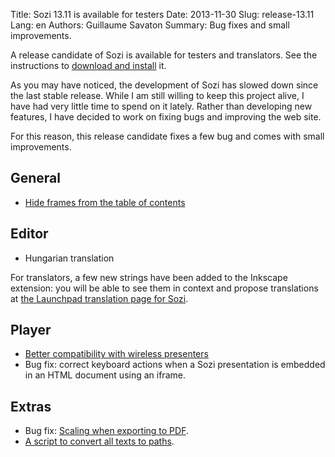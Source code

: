 Title: Sozi 13.11 is available for testers
Date: 2013-11-30
Slug: release-13.11
Lang: en
Authors: Guillaume Savaton
Summary:
    Bug fixes and small improvements.

A release candidate of Sozi is available for testers and translators.
See the instructions to [download and install](|filename|/pages/en/install.md) it.

As you may have noticed, the development of Sozi has slowed down since the last stable release.
While I am still willing to keep this project alive, I have had very little time to spend on it lately.
Rather than developing new features, I have decided to work on fixing bugs and improving the web site.

For this reason, this release candidate fixes a few bug and comes with small improvements.

General
-------

* [Hide frames from the table of contents](https://github.com/senshu/Sozi/issues/156)

Editor
------

* Hungarian translation

For translators, a few new strings have been added to the Inkscape
extension: you will be able to see them in context and propose
translations at [the Launchpad translation page for Sozi](https://translations.launchpad.net/sozi).

Player
------

* [Better compatibility with wireless presenters](https://github.com/senshu/Sozi/issues/191)
* Bug fix: correct keyboard actions when a Sozi presentation is embedded in an HTML document using an iframe.

Extras
------

* Bug fix: [Scaling when exporting to PDF](https://github.com/senshu/Sozi/issues/195).
* [A script to convert all texts to paths](https://github.com/senshu/Sozi/issues/129).

